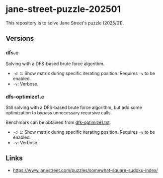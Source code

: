 # jane-street-puzzle-202501

This repository is to solve Jane Street's puzzle (2025/01).

## Versions

### dfs.c

Solving with a DFS-based brute force algorithm.

* `-d 1`: Show matrix during specific iterating position.  Requires `-v` to be enabled.
* `-v`: Verbose.

### dfs-optimize1.c

Still solving with a DFS-based brute force algorithm, but add some optimization to bypass unnecessary recursive calls.

Benchmark can be obtained from [dfs-optimize1.txt](https://github.com/gslin/jane-street-puzzle-202501/blob/master/dfs-optimize1.txt).

* `-d 1`: Show matrix during specific iterating position.  Requires `-v` to be enabled.
* `-v`: Verbose.

## Links

* https://www.janestreet.com/puzzles/somewhat-square-sudoku-index/
